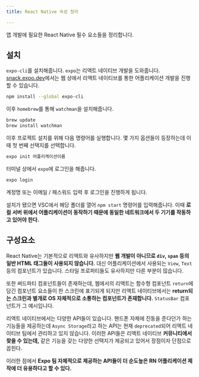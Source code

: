 ```yaml
---
title: React Native 속성 정리

---
```

앱 개발에 필요한 React Native 필수 요소들을 정리합니다.

## 설치

`expo-cli`를 설치해줍니다. `expo`는 리액트 네이티브 개발을 도와줍니다. [snack.expo.dev](https://snack.expo.dev/)에서는 웹 상에서 리액트 네이티브를 통한 어플리케이션 개발을 진행할 수 있습니다.

```sh
npm install --global expo-cli
```

이후 `homebrew`를 통해 `watchman`을 설치해줍니다.

```sh
brew update
brew install watchman
```

이후 프로젝트 설치를 위해 다음 명령어를 실행합니다. 몇 가지 옵션들이 등장하는데 이때 첫 번째 선택지를 선택합니다.
```sh
expo init 어플리케이션이름
```
터미널 상에서 `expo`에 로그인을 해줍니다.
```sh
expo login
```
계정명 또는 이메일 / 패스워드 입력 후 로그인을 진행하게 됩니다.

설치가 됐으면 VSC에서 해당 폴더를 열어 `npm start` 명령어를 입력해줍니다. 이때 **로컬 서버 위에서 어플리케이션이 동작하기 때문에 동일한 네트워크에서 두 기기를 작동하고 있어야 한다.**




## 구성요소

React Native는 기본적으로 리액트와 유사하지만 **웹 개발이 아니므로 `div`, `span` 등의 일반 HTML 태그들이 사용되지 않습니다.** 대신 어플리케이션에서 사용되는 `View`, `Text` 등의 컴포넌트가 있습니다. 스타일 프로퍼티들도 유사하지만 다른 부분이 많습니다.

또한 써드파티 컴포넌트들이 존재하는데, 웹에서의 리액트는 함수형 컴포넌트 `return`에 담긴 컴포넌트 요소들이 한 스크린에 표기되게 되지만 리액트 네이티브에서는 **return되는 스크린과 별개로 OS 자체적으로 소통하는 컴포넌트가 존재합니다.** `StatusBar` 컴포넌트가 그 예시입니다. 

리액트 네이티브에서는 다양한 API들이 있습니다. 핸드폰 자체에 진동을 준다던가 하는 기능들을 제공하는데 `Async Storage`라고 하는 API는 현재 `deprecated`되어 리액트 네이티브 팀에서 관리하고 있지 않습니다. 이러한 API들은 리액트 네이티브 **커뮤니티에서 찾을 수 있는데,** 같은 기능을 갖는 다양한 선택지가 제공되고 있어서 장점이자 단점으로 꼽힌다. 

이러한 점에서 **Expo 팀 자체적으로 제공하는 API들이 더 순도높은 RN 어플리케이션 제작에 더 유용하다고 할 수 있다.**

